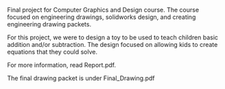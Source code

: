 Final project for Computer Graphics and Design course. 
The course focused on engineering drawings, solidworks design, and creating engineering drawing packets.

For this project, we were to design a toy to be used to teach children basic addition and/or subtraction.
The design focused on allowing kids to create equations that they could solve. 


For more information, read Report.pdf.

The final drawing packet is under Final_Drawing.pdf
